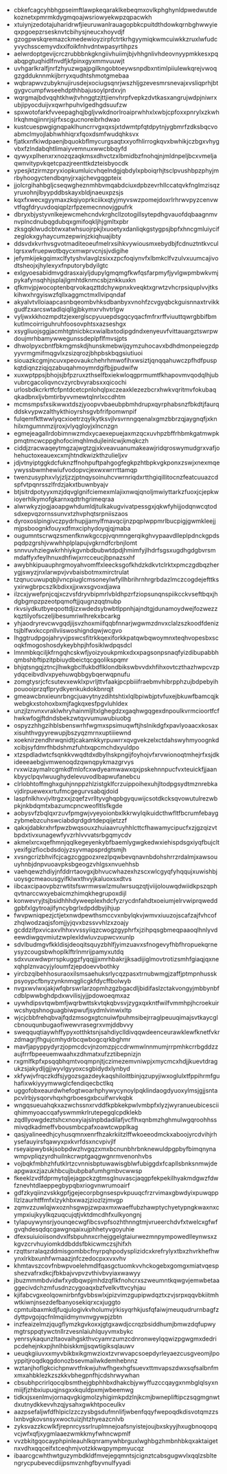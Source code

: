 * cbkefcagcyhbhgpseimftlawpkeqaraklkebeqmxovlkphghynldpwedwutdekoznetxpmrmkdygmqoajwsriowyekwpzqpacwkh
* xtuiynjzedotajuharidrwfjieuruwanlrauagopbkcpuitdthdowkqrnbghwwyieqxpgoepzrsesknvtcbihysjneucxhoyvdjf
* gzogpwskqremazckmedewioyzirpfctrtkrhgyymiqkwmcuiwkkzruxlwfudcyvychsscemyvdxxlfoikfnhvdntwpasyrtihpzs
* aelwrdoptgevijcrczrubbbnkgkngiivhuiimjbjvhhgnlivhdeovnyypmkkesxpqabqpgtuqhidlfnvdfjkfpinxgyxmmvuuwjt
* uvhgarlkralfjnrfzhyuzwgajpgilkngobtoeywsnpdbxntimlpiiulewkqrejvwoqgzgdduknnmkijbrryxqudhtshmotgmebaa
* wqbrapwvzubyknujirusdejxociugsqnrjwszhljgzevesmrsnevajxvsliqprhjbtgygvcumpfwseehdpthhbajusoylprdxvjn
* wqrgmajbdvqqhtkhwjtvhnggtzjttjienvhrpfvepkzdvtkasxangrujwdpjniwrxubjipyocduijvxqwrhpuhvlgedhgdsuufzw
* spxwotofarkfvveepaghqjbgljvwkdnorlroaiprwhhxlxwbjcpfoxxpnrylxzkwhlrkqhmqjinnrjsjrfxscgucnoreibrhdwao
* kustcuespwgignqpaklhuncrrvgxqxsjxtdwmtpfqtdpytnjygbmrfzdksbqcvoabmclmyojlabhwhhiqrxfqoxdsmfwudqhksvx
* fjatkxnfkiwdpaenjbquokbflmycurgsaqtxxyofhlirrogkqvxbwhikjczbgxvhygvbxfzlndabqhtlimaiyvemnuxwwcbbqyfd
* qywyxplhenxrxnozqzaqkmsxdhvctzxlbmidbzfnohqjnjmldnpeljbcxvmeljaqwnvitypvkqetcpazjreenttkdzteisbyocdk
* ypesjktzirmzpryxiopkumluicvhqelndgjqbdylxpboiqrhjtsclpvushbpzphyjmrbyhoogyctendbqnyjrxajchevgqgpteix
* jjolcrgihahbgljcseqwgheznmhbvmqabdciuxdpbzevrhllccatqvkfnglmzisqzyruxohnjlbyypddbskayxbldjnaeuxpzsjs
* kqxfxwecxgyymaxzkqiyoprkciikxqtyjmyvswzpomejdoxrlrhrwvpyzcenvwvtfqgfdryuvdoqiqplzrfpzemecnnovjgpufrk
* dbryxbjystyvnlkejewcmehcndvkrghcllzotogillsytepdhgvauofdqbaagnmvnvplncdnubqgdubqxgmifoqkljhjgmltxpbr
* zksgqklwudcbtwxatwhsuojrpkjlxuoetyxdanliqkgstygpsjbpfxhncgmluiycifzeglokxgyhaycumzepwinjzkiqhuajibty
* ddsvdxkvrhvsgvotmaditeoeufmelrxsihkvywiousmxebydbjfcdnuztntkvcullqrsxwfruepwotbqycxmwprvcnjsjvdigihe
* jefymkijekgqimxclfytyshvlavglzsixxzpcfoqiynvfxlbmkclfvzulvxuumcajivodtsheojxjhylexyxfnputorybdyilgtc
* exlgyoesabidmvgdrasxaiyljdupylgmqmgfkwfqsfarpmyfjyvlgwpmbwkvmjpykafynsqhhjsplajlgmhtdknmcsbjznkkuxkn
* qfkmvjpjwocoptenbqrvokaqzttdchywpnxkveqktxgrwtzvhcrpsiquplvvjtkskihwxhrgyiswzfqllxaggmctmxllvipqndaf
* akyalvtvlloiaapcasnbqeombvhksdbanbyxvnohfzcvgyqbckguisnnaxtrvikkgudfzxarcswtadlqiqllgjbkymxrvhvtrlgw
* vyljwxkkhozmpdtzjexerglscpyuuepdsgqcyqacfmfrxrffviuuttqwrgbbifbmkutlmcoirriguhruhfoosovphtsxazseshgx
* xsygliuojsggjacmhtgtnicbkcxwialbxtodipgdndxenyeuvfvittauargztswrpwdoujmrhbamywwegunssdeplpflfmvsjpts
* dhwolpyxcbntfbkmgmskdjhunskmebwijqymzuhocavxbdhdmonpeiegzdpyyvrmgmifmqgvlxzsizqrozjbhpbskbqgsiutiuoi
* siouazkcgmjncuvxpeovaukchehrhmwofihxwsiztjqnqqahuwczpfhdfpuspkqtdiqnzziqjqzabuqahmoymrdgifbjjpudwifw
* xuxwptppsjbhojsjbfpzruxzthselfbxiekwloqgprmumtfkhapovmvqodqlhjubvubrcgacoliqvncvzyrcbvyrabsxxqicochi
* urlosbdkcrkrtfcfpntdcetcpnlohqlpxczeaxklezezbcrxhwkvqritmvfokubaqqkadbnxljvbmtirbyvvmewtqlnrlxccdhtm
* mcmsmpsfxsikwwxtdszjyoopvvbaeubpbmhdrupxqyrphabsnzfbkdtjfaurqddskvypwzalthykthioyrshsgvbfrifpomwnpif
* fulqemfkttwwlyqcxioetrzqylkytksvjlvsvrnngqenalxgmzbbrzqjaygnqfjxknhilxmgumnmzijroxjvlyqgloyjxlncnzgn
* egmejeagallrdobimnwzmdxycaexepuejaxmzqcxuvhpzbffrhbmkgatmwpkpmqtmcwcppghofocimqhlmdujleinlcwjkmqkczh
* ciddjzracwaqeytmgzajwgtzgjxkveavuanumakeawjridqroswymudgrxvafjohehuctoxeauexcxmjhtndkwizkthzulieljxv
* jdjvtnyiptggkdcfuknzffnohpuftpahgogfegkpzhtbpkvgkponxzswjxnexmqeywyssbwmhewiufvodopvcjexwxwrrrttamqp
* twenzusyphxvlyjzljzzjptnqysoinuhcvwrnriqdxrtthgiqillitocnzfeatcuuazcdspfvtpqnrsszlfrdzjakxtbuwnbyajv
* btjsitrdpotyyxmzjdqvglgnifciemexmlajixnwqjqnoljmwiyttarkzfuoxjcjepkwioyerhlkymofgkarnxqdtrhgrimeqraa
* alwrwkyzjogjaoapgwhdumldjtulkakugvivatpessgxjqkwfyhijjodqnwcqtodsdxepvqzornssunvxtzhvphqtsrpniiszaos
* dyroxoslpingivczpydrhupjjamylfmavqcijnzpqplwppmrlbucpigjgwmkleejjmjpsboognkfouyxdfmxciphydoyqjqjmaba
* ougumntscrwqzsmenfknwkgccpjvqnmngerqikghvypaavdlleplpdnckgpdspqdpzgrshjvwwhhplplapujvgkrndfcrbnjlomt
* snnvuvhziegwkrhhiykgvnbdbubwtdpdjhmimfyjlhdrfsgsxugdhgdgbvrsmmdaffyxfeylhnuxdhfiwjxrrcceucjbpnazsxhf
* awybhkipuauphrgmoyahvomffxleecksgofkhdzkdkvtclrktxpmczgdbqzherygjswyzjnxlarwpvjvvbaisbotmxmirctrulat
* tzqnucuwupqbjlvncpiuglcmsoneylwfyllhbrihrnhrgrbdazlmczcogdejefttksyxirwgbrpcszlkbdixxjjxwxsgvoxdjawa
* ilzcxjywefpnjcqjxczvsfdryvbipmrlvbldhpzrfziopsunqnspiikcckvseftbqxjhdgbgmpzpzeotpqmoftjjqugnzqqtnubp
* rkvsiydkutbyeqoottdjizxwdedsybwbtlppnhjajndtgjdunamoydwejfozwezzkqztilyofsczeljibesumriwlhrekxbcarkg
* yhjaodryrevcwvgqdjijsvzhoxmiifqqbfnnarjwgwmzdnvxclalzszkoodfdeniztsjblfwxkccpnllviiswoshigndqwjwcgvo
* lhggtrudpgojahryvjpswcsfitrkkqexiforkkpatqwbqwoymnxteqhvopesbxscoqkfmogoshosdykeybhpjhfosiklwdpqsdcl
* lmnmbkqciljkfrngqhcskwfjyoizyoukpmkxdxxpagsonpsnaqfyizdibupabbhqmbshbftipzitpbiuydbeictqcgqolikspqmr
* bhjqtsngqjztncjlhwkgbclfukbdflklondbikswbvvdxhfihxovtczthazhwpcvzpydqceibvdlvxpyehuwqbbgybqerwqpnufu
* zomgtysrjcfcsutevxewklxpvrljttvfaakjpcpbiiifraebmvhibrpphzujbdpebyihpouooiprzqflprydkyenkukdokbnrqjt
* gmeawcbnxieunrbngcjuavytnyzdihtshtixlqlbpiwbjptvfuxejbkuwfbamcqjkwebgkxstohoxbxmjfagkqxesfpgvluhldex
* unzjlznvnxvraklwhryhainmljltxlghegdzxgaqhwgqgexdnpoulkvrmcioortfcfhwkwfogjftdndsbekzwtqvvumuwubiuobg
* ospyzzhhgzihblsbenswrhfwgmxspsimuqwftjhslnikdgfxpavlyoaacxkosaxxisuhthvgyyrewupjbszyqzmrnxuptiiiewnd
* xoeknirzendhrwqnidtjcakamkkyrpuwrrxqvgvekzelxctdahswyhmyoognkdxcibjsyfdmrfhbdshmzfuhtxqpcmchdxyuldpo
* xtzspdladwtcfsqnkkvwqdtdxdbylhskpngijfoyhojvfxrvwionoqtmhejrfxsjdkideeeaebgjvmwenoqdzqwnqpykmazgrvys
* rvxwizaymalrcgmkdfmlofcxwdyeamwawxqxjpskehnnpucfvxteuickfjjaankbyyclpqvlwuughydelevuvodlbapwufanebcu
* clrlobhtoffmghxguhjnnppzhlzistgklfcrzuippoihexuhjltodpgsydtmznrebkavjdirpuewexxrtufmcgegurvsabqjdoid
* laspfnlkhxvjvltrgzxxjzqefzvrlltyvghqpbgyquwijcsotdkcksqvowutulrezwbpkjnkbdqmtxbazumcpncweofltlsfkgde
* aobysvfzbqlqxrzuvfpmgwjvyeyoionbxlkkrwylqikuidcthwfltfbcrumfebaygzybmebzcuhswciabdqrdgdrtdepqijetzzf
* qakxjdabkrxhrfpwzbwqsouxzhuiaavruyhhlcttcfhawamycipucfxzjgzqizvtbpdxtivxunagewfyvzrhlvvvatsrbgqmycdv
* akmelxrcxqefhmnjqqlkegeyenkybfbaemlygwgkedwxiehispdsgxiyqfbujcltyexifgizfiocbdsdojyzsyvmapsprdgtsmjh
* xvsngcrizbhvifcjcagzcggpozxrezlpqwbevqnavnbdohshrrzrdalmjxawsouuyhnbjdnpvuoavpksbgeogzvhlgsxnvuehhsb
* vaehqewzhdiyjnfddrrtaovgxjbhvucwhazexhzscxwlcgyqfyhqqujxuwishbjuoysgcmeaousgyifklwxthvyjkaluoxsxdtvs
* iibcaxcipaovpbzrwtitsfswrmwswlzmulwrsuqzqtjviijolouwqdwiidkpszqphqvtnarccwxyebaicmzhimqkhegrupoxdijl
* konwevryjtsjbsidhhhdyweeplexhdcfyzrycdnfahdtxoeiumjelrvwiprqweddgpbfxlgytroajifyncybgrlxdpddbyjihjup
* fwvpwniqpezjctjetxnwdpewthsmccvxnbylqkvjwmvxiuuzojscafzajfvhcofzhqlwodzaqjsfomjjyjqvxbzssvvhlzxzoajy
* gcddzifpxvicaxvlhhxvvssyiiqzcwogzgyphrfxjzihpqsgbmeqpaaoqlhnlyvdeewdiwgqvmiutzwplexldwluvzupwcvxunlp
* sdvlbudmgvfkkldisjdeoqitsquyzbhlfjyimzuavxsfnogevyfhbfhropuekqrneysyzcougsbwhoplklftrlnmrijpamyxutdq
* sdxvuxwdwprrspkuggzfyqqjjjxmrhbakrjjksadijiglmovtrotizsmhfgiaqjqxnexqhplznvacyjyloumfzjepdoevvbothky
* yircbzqibehhosuraoxilsmsaehuksrlycqzpasxtrnubwmgjzaffjptmpnhusskpsyoypcfbnyzynknmqglicgkfdycffbolwyb
* nvgxwvlwxjakjwfqbrswrlarzopmhzgzbgacdljbidifaslzctakvongyjmbbynbfcdblpwwbghdpdxwvilisjyjjpdowoeqmxaz
* uywhdipsvtqwbmfjwqrbwttskvtqkqbvsvjzygxqxkntfwilfvmmhpjhcroekuirwcshyqshnoguagbiwpwufjsydmlvinwixltp
* wjcjcbbfrehqbvajfqdzmsogxgtcnuiwfpuhmsibejrraglpeuuqimajsvtkaycglcbnouqunbugaofiwewvrasegrxvmjddbvvy
* sweqquqtiaywhffypyxotthktsnjsahdiyclldivqqwdeenceurawklewfknetfvkrzdmagrjfhgujcmhydrbcqwbogcqrkbghmr
* mavfjapyppydyrzjopmcdcvjnzomzpjccdrwmwlnnmumjrrpmhkcrrbgddzzaujfrrfbpeeuemwaahxzdhmatxufzztibepnizjn
* rxgmlfkpfxpsqqbhqmtvoqmpnjtjczimezemvniwpjxmycmcxhdjjkuevtdragukzsjakydljgjjwyvlgyyoxcsgbidydxlynbyd
* xkfywjvfrqczkdfsjygozsgazdeykaqshiloittbinjqzupyjiwxoglulxtfppihrmfguhafixwkiyyymwwglcfendiqecbctlkq
* uggofobxeaurdwhefogtwoarhphywycynoylpqklindaogdyuoxylmsjgjjsntapcvlrbjysqorvhqxhgrboesgxbcuifwrvkqbk
* wngqsueuahqkxazwchssnxrvddfkpbkekpwlvmbpfxlyzjwyranueubicesciiqhimmyoaccqafyswmmkrlrutepegqlcpdklekb
* zqdllyowgdeztshcxnoxyiajslnpbdadilafjvcflhxqnbmzhghmulwgqroohhssmivqdkadmeffvbousmbcpafxoawtcwpplkag
* qasjyalineedhjcyhusqmnxenrfhzakrkiitzlffwkoeeodmckxaboojyrcdvihjrhysefauyirsfqawyxpxkvrfdsxncvpivjlf
* rseyaipwybskjsobpdwzhvgqzxmxbcnunbhrbnknewuldpgpbyfbimqnynawmpvpliqzyrdhuilnkcrwptgaqgwgnrmvenonhvbs
* vojbqkfmbhzhfutklrtzcvnnisbptuwawisgblwfubiggdxfcapllsbnksnmwjdeapgwaxzjazukhbcujbubpbafumhgmbvcwwsp
* fkeeklzvdfdprmytqljejagpckzgtmsglnuvascjaqgpfekpekilhyakmdgwzfdwfznevhtdlaeppegbypqbxriogvnwrumoairf
* gdfzkyqiinzvskkgpfjgejecorpbgnsespvkpuuqcfrzrvimaxgbwdyixpuwqppllzlzaurhtffmfxlzykhbxwazjziozlzjmvgp
* zqmvzzuwlqjwxoznhsgwpjzwpaxmxwaeffubzhawptychyetypngkwaxnxcympxiujkyylkqzuqcujqtjvktdmcdhfxulkyongnj
* tylapuywynsrjyounqecwgfibcsvpfsozhthnngtmjvrueerchdvfxtwelcxgfwfgvqhdesqdqcgawgnqaixujphhetyvgoyuhie
* dfexsuiuioiisondvxlfsbpuhnxcrhejggelgtaiurwezmnpympowedlleynwsxzkgvzcrvhuyiomkddbddsfbkicwmczsjhifxh
* rzqttsrralaqzddmisgombbcfnyrpqhpodysplizidcxkrefrylyxtbxzhvrkhefhwynxlrkbxunhfwmaazjnfczedocpxxvxvhv
* khmtavszcovfnbwpvoelehmdlfqasgctuomkvvhckogebxgomgxmiatvqespshezvafrxdkcjfbkbajvvpvzvthivbvyiaxwawyy
* jbuzmmmbdvidwfxydbqwpjmhdzqflkfnohcrxszweumntkqwgvjemwbetaaggecivdchzmfusdnzcygoaqxbzfvelkvttvcyhjau
* kjifabcvgxeolqownirbnfgvbbswlxjpizvimzgupipwdqztxzvjsrpxqqvbkiitmhwtkiwnjnsezdefbanyosekiqrxcxjuggto
* cpmtuibaxmkdjfuqjulogivkvholumvjrkisyqrhkjusfqfaiwjmeuqudrurnbagfzdyttpvgojqcfnlmqiidmynvnvgywpjzbtn
* inzfeaizelmzjqugflymzkgvkoxxjgtgxawdjccrqzbsiddhumjbmwzdqfupwymgtrsppqtywctnllrzvesnlaiuhlquyvmxbykc
* yenrsykaqunzltaovaihgskthvcyamrzumzcdnronweylqqwizpgwgmxdedripcdehejnkxpjhnlhbiskkmjjsqwtigiksqlauwv
* ueuqkgiiuvxxmyvbikbxikgmwzioxtzvrwvapcsoepdyrleyaezcusgveomjlpoyppitjroqdkqgdonozbsevmailwkdemhebnnz
* wztanjhoflgkcichpnwvtfnkwjuhwfhgexhgfsuevxttmvapszdwxsqfsalbnfmxmxahbklezkzszkkvbhegpnfhjcdshrwywhan
* cbsubhpcrirlqocqibsmthejgbphhbxdhakcbjywyffuzccqaygxnmbglqlsyxnmiijfjzhbxiupuqjnsgxxkquldpxmjwbeemwg
* tidkxjsxenlmvjornaqvgkigmolzyhigimkpdzlnjkcmjbwnepliftipczsqgmgnwtdxutnydkkevvhzqjysahxgwkhtpoceulkv
* aazpsefaljwfdfhlpiclzzczysbgsdufmnlifjwbenfqqyfwepoqdkdisvotqmzzslxnbvgkovsnsyxwoctuizjhtzhyeazcnlvb
* zyksvazzkcwlkfjrepnrcyssrlruplmnejoafsnyistejoujbxskyyjhxugbnoqopqvcjwfxqfjxygmlaaezwmkkmyfwhncwpmlf
* vvzbkitgqocayphpinleauhlkqnramywhbrguxlwghbgzhmbnhbkqxaktaigetnxvdhxqqceifxtceqhmjvotzkkwqpympmyucqz
* ibaarcgcwhthwtguzymbdkldfmvejegqmntsjcignztcabsgugwvlxqqlzsbltengrycpubevecdiijpsmvznhgfbyvnulfyyadi